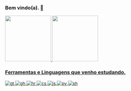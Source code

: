 ### Bem vindo(a). 👋

<div>
<a href="https://github.com/heinriksilva">
<img height="150em" src="https://github-readme-stats.vercel.app/api?username=heinriksilva&show_icons=true&theme=dracula&include_all_commits=true&count_private=true"/>
<img height="150em" src="https://github-readme-stats.vercel.app/api/top-langs/?username=heinriksilva&layout=compact&langs_count=7&theme=dracula"/>
</div>

### Ferramentas e Linguagens que venho estudando.

<div style="display: inline_block">
  <img align="center" alt="gt" src="https://img.shields.io/badge/GIT-E44C30?style=for-the-badge&logo=git&logoColor=white" />
  <img align="center" alt="gh" src="https://img.shields.io/badge/GitHub-100000?style=for-the-badge&logo=github&logoColor=white" />
  <img align="center" alt="hr" src="https://img.shields.io/badge/-Hackerrank-2EC866?style=for-the-badge&logo=HackerRank&logoColor=white" />
  <img align="center" alt="cs" src="https://img.shields.io/badge/C%23-239120?style=for-the-badge&logo=c-sharp&logoColor=white" />
  <img align="center" alt="js" src="https://img.shields.io/badge/JavaScript-F7DF1E?style=for-the-badge&logo=javascript&logoColor=black" />
  <img align="center" alt="py" src="https://img.shields.io/badge/Python-14354C?style=for-the-badge&logo=python&logoColor=white" />
  <img align="center" alt="sh" src="https://img.shields.io/badge/Shell_Script-121011?style=for-the-badge&logo=gnu-bash&logoColor=white" />
</div><br/>

